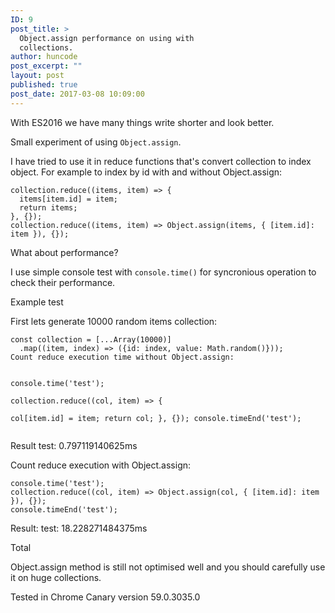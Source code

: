 ```yaml
---
ID: 9
post_title: >
  Object.assign performance on using with
  collections.
author: huncode
post_excerpt: ""
layout: post
published: true
post_date: 2017-03-08 10:09:00
---
```

<div class="kg-card-markdown"><p>With ES2016 we have many things write shorter and look better.</p>
<p>Small experiment of using <code>Object.assign</code>.</p>
<p>I have tried to use it in reduce functions that's convert collection to index object. For example to index by id with and without Object.assign:</p>
<pre><code class="language-js">collection.reduce((items, item) =&gt; {  
  items[item.id] = item;
  return items;
}, {});
collection.reduce((items, item) =&gt; Object.assign(items, { [item.id]: item }), {});  
</code></pre>
<p>What about performance?</p>
<p>I use simple console test with <code>console.time()</code> for syncronious operation to check their performance.</p>
<p>Example test</p>
<p>First lets generate 10000 random items collection:</p>
<pre><code>const collection = [...Array(10000)]  
  .map((item, index) =&gt; ({id: index, value: Math.random()}));
Count reduce execution time without Object.assign:

console.time('test');  
collection.reduce((col, item) =&gt; {  
  col[item.id] = item;
  return col;
}, {});
console.timeEnd('test');
</code></pre>
<p>Result test: 0.797119140625ms</p>
<p>Count reduce execution with Object.assign:</p>
<pre><code>console.time('test');
collection.reduce((col, item) =&gt; Object.assign(col, { [item.id]: item }), {});
console.timeEnd('test');
</code></pre>
<p>Result: test: 18.228271484375ms</p>
<p>Total</p>
<p>Object.assign method is still not optimised well and you should carefully use it on huge collections.</p>
<p>Tested in Chrome Canary version 59.0.3035.0</p>
</div>
